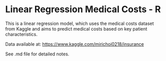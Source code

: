 # Linear Regression Medical Costs - R

This is a linear regression model, which uses the medical costs dataset from Kaggle and aims to predict medical costs based on key patient characteristics. 

Data available at: https://www.kaggle.com/mirichoi0218/insurance

See .md file for detailed notes.
